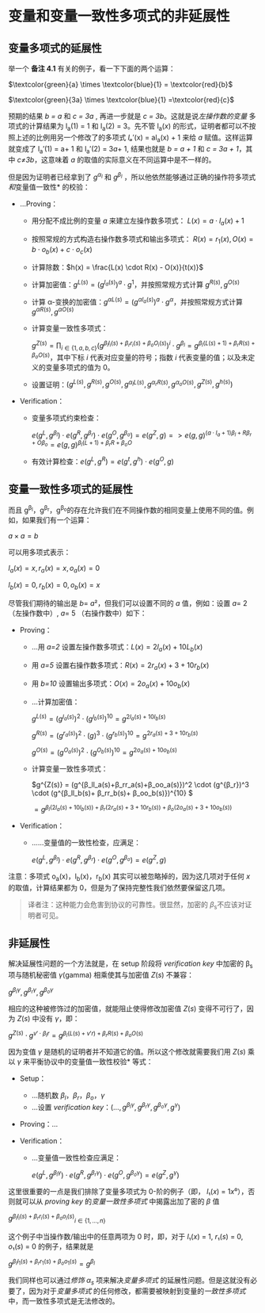 # 变量和变量一致性多项式的非延展性

## 变量多项式的延展性

举一个  **备注 4.1** 有关的例子，看一下下面的两个运算：

$\textcolor{green}{a} \times \textcolor{blue}{1} = \textcolor{red}{b}$

$\textcolor{green}{3a} \times \textcolor{blue}{1} =\textcolor{red}{c}$

预期的结果 *b = a* 和 *c = 3a* , 再进一步就是  *c = 3b*。这就是说*左操作数的变量* 多项式的计算结果为 l<sub>a</sub>(1) = 1 和 l<sub>a</sub>(2) = 3。先不管  l<sub>a</sub>(*x*) 的形式，证明者都可以不按照上述的比例用另一个修改了的多项式 *lₐ*′(x) = al<sub>a</sub>(x) + 1 来给 *a* 赋值。这样运算就变成了  l<sub>a</sub>′(1) = a+ 1 和 l<sub>a</sub>′(2) = 3*a*+ 1, 结果也就是 *b = a + 1* 和 *c = 3a + 1*，其中 *c≠3b*，这意味着 *a* 的取值的实际意义在不同运算中是不一样的。

但是因为证明者已经拿到了 *g<sup>α<sub>l</sub></sup>* 和 *g<sup>β<sub>l</sub></sup>* ，所以他依然能够通过正确的操作符多项式*和*变量值一致性* 的校验：

* …Proving：

  * 用分配不成比例的变量 *a* 来建立左操作数多项式： $L(x) = a \cdot l_a(x) +1$

  * 按照常规的方式构造右操作数多项式和输出多项式： $R(x) = r_1(x), O(x)=b \cdot o_b(x) + c \cdot o_c(x)$

  * 计算除数：$h(x) = \frac{L(x) \cdot R(x) - O(x)}{t(x)}$

  * 计算加密值：$g^{L(s)} = (g^{l_a(s)})^a \cdot g^1$，并按照常规方式计算 $g^{R(s)},g^{O(s)}$

  * 计算 α-变换的加密值：$g^{αL(s)} = (g^{αl_a(s)})^a \cdot g^α$，并按照常规方式计算 $g^{αR(s)},g^{αO(s)}$

  * 计算变量一致性多项式：

    $g^{Z(s)} = \prod_{i \in \{1,a,b,c\}}{(g^{β_ll_i(s)+β_rr_i(s)+β_oO_i(s)})^i \cdot g^{β_l}} = g^{β_l(L(s)+1)+ β_rR(s) +β_oO(s)}$，其中下标 *i* 代表对应变量的符号；指数 *i* 代表变量的值；以及未定义的变量多项式的值为 0。

  * 设置证明：$(g^{L(s)},g^{R(s)},g^{O(s)},g^{α_lL(s)},g^{α_rR(s)},g^{α_oO(s)},g^{Z(s)},g^{h(s)})$

* Verification：

  * 变量多项式约束检查：

    $e(g^L,g^{β_l}) \cdot e(g^R, g^{β_r}) \cdot e(g^O,g^{β_o}) = e(g^Z,g) => e(g,g)^{(a \cdot l_a +1)β_l +Rβ_r + Oβ_o} = e(g,g)^{β_l(L+1)+ β_rR +β_oO}$

  * 有效计算检查：$e(g^L,g^R) = e(g^t,g^h) \cdot e(g^O,g)$

## 变量一致性多项式的延展性

而且 g<sup>β<sub>l</sub></sup>，g<sup>β<sub>r</sub></sup>，g<sup>β<sub>o</sub></sup>的存在允许我们在不同操作数的相同变量上使用不同的值。例如，如果我们有一个运算：

$a \times a = b$

可以用多项式表示：

$l_a(x) = x, r_a(x) = x, o_a(x) = 0$

$l_b(x) = 0, r_b(x) = 0, o_b(x) = x$

尽管我们期待的输出是 *b*= *a*²，但我们可以设置不同的 *a* 值，例如：设置 *a*= 2 （左操作数中）, *a*= 5 （右操作数中）如下：

* Proving：

  * …用 *a=2* 设置左操作数多项式：$L(x) = 2l_a(x) + 10L_b(x)$

  * 用 *a=5* 设置右操作数多项式：$R(x) = 2r_a(x) + 3 + 10r_b(x)$

  * 用 *b=10* 设置输出多项式：$O(x) = 2o_a(x) +10o_b(x)$

  * …计算加密值：

    $g^{L(s)} = (g^{l_a(s)})^2 \cdot (g^{l_b(s)})^{10} = g^{2l_a(s)+10l_b(s)}$

    $g^{R(s)} = (g^{r_a(s)})^2 \cdot (g)^3 \cdot (g^{r_b(s)})^{10} = g^{2r_a(s)+3+10r_b(s)}$

    $g^{O(s)} = (g^{O_a(s)})^2 \cdot (g^{O_b(s)})^{10} = g^{2o_a(s)+10o_b(s)}$

  * 计算变量一致性多项式：

    $g^{Z(s)} = (g^{β_ll_a(s)+β_rr_a(s)+β_oo_a(s)})^2 \cdot (g^{β_r})^3 \cdot (g^{β_ll_b(s)+ β_rr_b(s)+ β_oo_b(s)})^{10} $

    $= g^{β_l(2l_a(s)+10l_b(s))+ β_r(2r_a(s)+3+10r_b(s)) + β_o(2o_a(s)+3+10o_b(s))}$

* Verification：

  * ……变量值的一致性检查，应满足：

    $e(g^L,g^{β_l}) \cdot e(g^R, g^{β_r}) \cdot e(g^O,g^{β_o}) = e(g^Z,g)$

注意：多项式 o<sub>a</sub>(x)，l<sub>b</sub>(x)，r<sub>b</sub>(x) 其实可以被忽略掉的，因为这几项对于任何 *x* 的取值，计算结果都为 0，但是为了保持完整性我们依然要保留这几项。

> 译者注：这种能力会危害到协议的可靠性。很显然，加密的 *β*<sub>s</sub>不应该对证明者可见。

## 非延展性

解决延展性问题的一个方法就是，在 setup 阶段将 *verification key* 中加密的 β<sub>s</sub> 项与随机秘密值  *γ*(gamma) 相乘使其与加密值 *Z*(*s*) 不兼容：

$g^{β_l \gamma}, g^{β_r\gamma}, g^{β_o\gamma}$

相应的这种被修饰过的加密值，就能阻止使得修改加密值 *Z*(*s*)  变得不可行了，因为 *Z*(*s*) 中没有 *γ*，即：

 $g^{Z(s)} \cdot g^{v' \cdot β_l r} = g^{β_l(L(s)+v'r)+β_rR(s) + β_oO(s)}$

因为变值  *γ*  是随机的证明者并不知道它的值。所以这个修改就需要我们用 *Z*(*s*) 乘以  *γ* 来平衡协议中的变量值一致性校验* 等式：

* Setup：

  * …随机数 $β_l$，$β_r$，$β_o$，$γ$
  * …设置 *verification key*：$(…, g^{β_l \gamma},  g^{β_r\gamma},  g^{β_o\gamma}, g^{\gamma})$

* Proving：…

* Verification：

  * …变量值一致性检查应满足：

    $e(g^L,g^{β_l\gamma}) \cdot e(g^R,g^{β_r\gamma}) \cdot e(g^O,g^{β_o\gamma}) = e(g^Z, g^{\gamma})$

这里很重要的一点是我们排除了变量多项式为 0-阶的例子（即， *l*₁(*x*) = 1*x*⁰），否则就可以从 *proving key* 的*变量一致性多项式* 中揭露出加了密的 *β* 值

${g^{β_ll_i(s) +β_rr_i(s) + β_oo_i(s)}}_{i \in \{1,…,n\}}$

这个例子中当操作数/输出中的任意两项为 0 时，即，对于 *l*₁(*x*) = 1, *r*₁(*s*) = 0, *o*₁(*s*) = 0 的例子，结果就是

$g^{β_ll_1(s) +β_rr_1(s) +β_oo_1(s)} = g^{β_l}$

我们同样也可以通过*修饰* *α<sub>s</sub>* 项来解决*变量多项式* 的延展性问题。但是这就没有必要了，因为对于*变量多项式* 的任何修改，都需要被映射到变量的*一致性多项式* 中，而一致性多项式是无法修改的。
